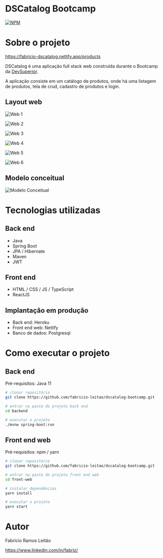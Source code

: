 # DSCatalog Bootcamp
[![NPM](https://img.shields.io/npm/l/react)](https://github.com/fabricio-leitao/dscatalog-bootcamp/blob/main/LICENSE) 

# Sobre o projeto

https://fabricio-dscatalog.netlify.app/products

DSCatalog é uma aplicação full stack web construída durante o Bootcamp da [DevSuperior](https://devsuperior.com "Site da DevSuperior").

A aplicação consiste em um catálogo de produtos, onde há uma listagem de produtos, tela de crud, cadastro de produtos e login.

## Layout web
![Web 1](https://github.com/fabricio-leitao/assets/blob/main/home.jpg)

![Web 2](https://github.com/fabricio-leitao/assets/blob/main/catalogo.jpg)

![Web 3](https://github.com/fabricio-leitao/assets/blob/main/prouctdetails.jpg)

![Web 4](https://github.com/fabricio-leitao/assets/blob/main/login.jpg)

![Web 5](https://github.com/fabricio-leitao/assets/blob/main/admin.jpg)

![Web 6](https://github.com/fabricio-leitao/assets/blob/main/cadastroproduto.jpg)

## Modelo conceitual
![Modelo Conceitual](https://github.com/fabricio-leitao/assets/blob/main/modeloconceitual.jpg)

# Tecnologias utilizadas
## Back end
- Java
- Spring Boot
- JPA / Hibernate
- Maven
- JWT

## Front end
- HTML / CSS / JS / TypeScript
- ReactJS

## Implantação em produção
- Back end: Heroku
- Front end web: Netlify
- Banco de dados: Postgresql

# Como executar o projeto

## Back end
Pré-requisitos: Java 11

```bash
# clonar repositório
git clone https://github.com/fabricio-leitao/dscatalog-bootcamp.git

# entrar na pasta do projeto back end
cd backend

# executar o projeto
./mvnw spring-boot:run
```

## Front end web
Pré-requisitos: npm / yarn

```bash
# clonar repositório
git clone https://github.com/fabricio-leitao/dscatalog-bootcamp.git

# entrar na pasta do projeto front end web
cd front-web

# instalar dependências
yarn install

# executar o projeto
yarn start
```

# Autor

Fabrício Ramos Leitão

https://www.linkedin.com/in/fabriz/
